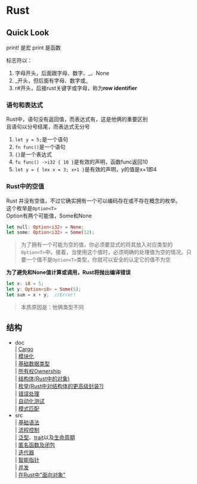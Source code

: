 # Rust
## Quick Look
print!  是宏
print   是函数

标志符以：<br>
1. 字母开头，后面跟字母、数字、_、None
2. _开头，但后面有字母、数字或\_
3. r#开头，后接rust关键字或字母，称为**row identifier**

### 语句和表达式
Rust中，语句没有返回值，而表达式有，这是他俩的重要区别<br>
且语句以分号结尾，而表达式无分号<br>
1. `let y = 5;`是一个语句
2. `fn func()`是一个语句
3. `{}`是一个表达式
4. `fu func() ->i32 { 10 }`是有效的声明，函数func返回10
5. `let y = { lex x = 3; x+1 }`是有效的声明，y的值是x+1即4

### Rust中的空值
Rust 并没有空值，不过它确实拥有一个可以编码存在或不存在概念的枚举。<br>
这个枚举是`Option<T>`<br>
Option有两个可能值，Some和None
```rs
let null: Option<i32> = None;
let some: Option<i32> = Some(12);
```
> 为了拥有一个可能为空的值，你必须要显式的将其放入对应类型的`Option<T>`中。接着，当使用这个值时，必须明确的处理值为空的情况。只要一个值不是`Option<T>`类型，你就可以安全的认定它的值不为空

**为了避免和None值计算或调用，Rust将抛出编译错误**
```rs
let x: i8 = 5;
let y: Option<i8> = Some(5);
let sum = x + y;  //Error!
```
> 本质原因是：他俩类型不同

## 结构
- doc<br>
| [Cargo](./doc/cargo.md)<br>
| [模块化](./doc/modularize.md)<br>
| [基础数据类型](./doc/base_type.md)<br>
| [所有权Ownership](./doc/ownership.md)<br>
| [结构体(Rust中的对象)](./doc/structure.md)<br>
| [枚举(Rust中对结构体的更高级封装?)](./doc/enums.md)<br>
| [错误处理](./doc/error_handle.md)<br>
| [自动化测试](./doc/auto_testing.md)<br>
| [模式匹配](./doc/patterns.md)<br>
- src<br>
| [基础语法](./src/main.rs)<br>
| [流程控制](./src/process_control.rs)<br>
| [泛型](./src/generics.rs)、[trait](./src/traits.rs)以及[生命周期](./src/lifecricle.rs)<br>
| [匿名函数及闭包](./src/anonymous_function.rs)<br>
| [迭代器](./src/iterator.rs)<br>
| [智能指针](./src/smart_pointer.rs)<br>
| [并发](./src/concurrent.rs)<br>
| [在Rust中"面向对象"](./src/oo.rs)<br>
